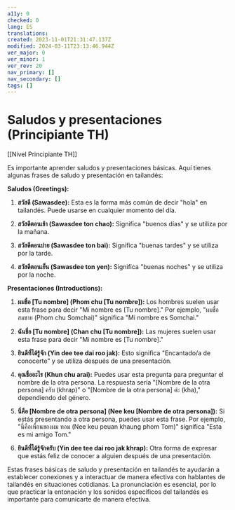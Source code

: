 ```yaml
---
a11y: 0
checked: 0
lang: ES
translations: 
created: 2023-11-01T21:31:47.137Z
modified: 2024-03-11T23:13:46.944Z
ver_major: 0
ver_minor: 1
ver_rev: 20
nav_primary: []
nav_secondary: []
tags: []
---
```

# Saludos y presentaciones (Principiante TH)

[[Nivel Principiante TH]]

Es importante aprender saludos y presentaciones básicas. Aquí tienes algunas frases de saludo y presentación en tailandés:

**Saludos (Greetings):**

1. **สวัสดี (Sawasdee):** Esta es la forma más común de decir "hola" en tailandés. Puede usarse en cualquier momento del día.
    
2. **สวัสดีตอนเช้า (Sawasdee ton chao):** Significa "buenos días" y se utiliza por la mañana.
    
3. **สวัสดีตอนบ่าย (Sawasdee ton bai):** Significa "buenas tardes" y se utiliza por la tarde.
    
4. **สวัสดีตอนเย็น (Sawasdee ton yen):** Significa "buenas noches" y se utiliza por la noche.
    

**Presentaciones (Introductions):**

1. **ผมชื่อ [Tu nombre] (Phom chu [Tu nombre]):** Los hombres suelen usar esta frase para decir "Mi nombre es [Tu nombre]." Por ejemplo, "ผมชื่อสมชาย (Phom chu Somchai)" significa "Mi nombre es Somchai."
    
2. **ฉันชื่อ [Tu nombre] (Chan chu [Tu nombre]):** Las mujeres suelen usar esta frase para decir "Mi nombre es [Tu nombre]."
    
3. **ยินดีที่ได้รู้จัก (Yin dee tee dai roo jak):** Esto significa "Encantado/a de conocerte" y se utiliza después de una presentación.
    
4. **คุณชื่ออะไร (Khun chu arai):** Puedes usar esta pregunta para preguntar el nombre de la otra persona. La respuesta sería "[Nombre de la otra persona] ครับ (khrap)" o "[Nombre de la otra persona] ค่ะ (kha)," dependiendo del género.
    
5. **นี่คือ [Nombre de otra persona] (Nee keu [Nombre de otra persona]):** Si estás presentando a otra persona, puedes usar esta frase. Por ejemplo, "นี่คือเพื่อนของผม ทอม (Nee keu peuan khaung phom Tom)" significa "Esta es mi amigo Tom."
    
6. **ยินดีที่ได้รู้จักครับ (Yin dee tee dai roo jak khrap):** Otra forma de expresar que estás feliz de conocer a alguien después de una presentación.
    

Estas frases básicas de saludo y presentación en tailandés te ayudarán a establecer conexiones y a interactuar de manera efectiva con hablantes de tailandés en situaciones cotidianas. La pronunciación es esencial, por lo que practicar la entonación y los sonidos específicos del tailandés es importante para comunicarte de manera efectiva.